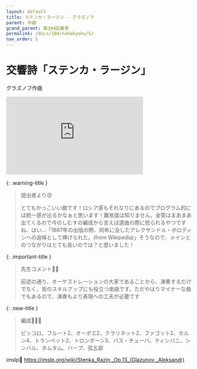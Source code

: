 ```yaml
---
layout: default
title: ステンカ・ラージン - グラズノフ
parent: 中曲
grand_parent: 第104回春季
permalink: /docs/104/nakakyoku/5/
nav_order: 5
---
```


# 交響詩「ステンカ・ラージン」

グラズノフ作曲

<iframe width="370" height="210" src="https://www.youtube.com/embed/-bKMb_RrwYI?si=dNsl_AWZdNziGp4B" title="YouTube video player" frameborder="0" allow="accelerometer; autoplay; clipboard-write; encrypted-media; gyroscope; picture-in-picture; web-share" allowfullscreen></iframe>

{: .warning-title }
> 提出者より😍
>
> とてもかっこいい曲です！ロシア感もそれなりにあるのでプログラム的には統一感が出るかなぁと思います！難易度は知りません。金管はまあまあ出てくるので今のしむすの編成から言えば選曲の際に怒られるやつですね、はい...「1887年の出版の際、同年に没したアレクサンドル・ボロディンへの追悼として捧げられた。(from Wikipedia)」そうなので、メインとのつながりはとても良いのでは？と思いました！

{: .important-title }
> 先生コメント🤵‍♂️
>
> 前述の通り、オーケストレーションの大家であることから、演奏するだけでなく、皆のスキルアップにも役立つ楽曲です。ただやはりマイナーな曲でもあるので、演奏もより表現への工夫が必要です

{: .new-title }
> 編成🎻🎺🥁
>
> ピッコロ、フルート2、オーボエ2、クラリネット2、ファゴット2、ホルン4、トランペット2、トロンボーン3、バス・チューバ、ティンパニ、シンバル、タムタム、ハープ、弦五部

imslp🎼
<a href="https://imslp.org/wiki/Stenka_Razin,_Op.13_(Glazunov,_Aleksandr)">https://imslp.org/wiki/Stenka_Razin,_Op.13_(Glazunov,_Aleksandr)</a>